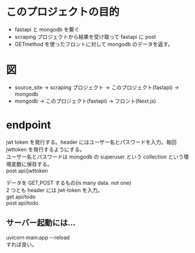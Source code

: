 # このプロジェクトの目的

- fastapi と mongodb を繋ぐ
- scraping プロジェクトから結果を受け取って fastapi に post
- GETmethod を使ったフロントに対して mongodb のデータを返す。

# 図

- source_site -> scraping プロジェクト -> このプロジェクト(fastapi) -> mongodb
- mongodb -> このプロジェクト(fastapi) -> フロント(Next.js)

# endpoint

jwt token を発行する。header にはユーザー名とパスワードを入力。毎回 jwttoken を発行するようにする。 \
ユーザー名とパスワードは mongodb の superuser という collection という環境変数に保存する。 \
post api/jwttoken

データを GET,POST するもの(is many data. not one) \
2 つとも header には jwt-token を入力。 \
get api/todo \
post api/todo

## サーバー起動には...

uvicorn main:app --reload \
すれば良い。
